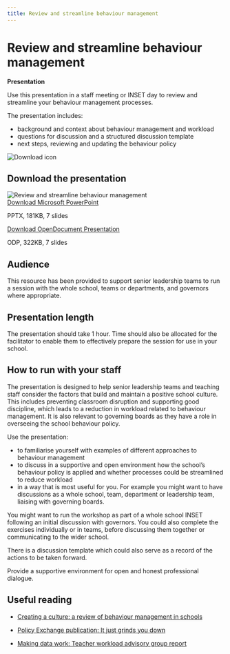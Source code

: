 ```yaml
---
title: Review and streamline behaviour management
---
```


# Review and streamline behaviour management

<strong class="govuk-tag">Presentation</strong>

Use this presentation in a staff meeting or INSET day to review and streamline
your behaviour management processes.

The presentation includes:

- background and context about behaviour management and workload
- questions for discussion and a structured discussion template
- next steps, reviewing and updating the behaviour policy

<div class="govuk-grid-row dfe-width-container">
  <div class="govuk-grid-column-full">
    <div class="info-box">
      <div class="info-box__corner">
        <img src="/assets/images/download-icon.svg" alt="Download icon">
      </div>
      <h2 class="govuk-heading-m">
        Download the presentation
      </h2>
      <div class="govuk-grid-row info-box__download-content">
        <div class="govuk-grid-column-one-half">
          <img src="/assets/images/behaviour-management--review-and-streamline-behaviour-management.jpg" alt="Review and streamline behaviour management" class="dfe-file-preview-image">
        </div>
        <div class="govuk-grid-column-one-half">
          <a class="govuk-link--no-visited-state govuk-body" href="<%= @base_url %>/assets/files/Review and streamline behaviour management.pptx">
            Download Microsoft PowerPoint
         </a>
         <p>
           PPTX, 181KB, 7 slides
         </p>
         <a class="govuk-link--no-visited-state govuk-body" href="<%= @base_url %>/assets/files/Review and streamline behaviour management.odp">
           Download OpenDocument Presentation
         </a>
         <p>
           ODP, 322KB, 7 slides
         </p>
       </div>
      </div>
    </div>
  </div>
</div>

## Audience

This resource has been provided to support senior leadership teams to run a
session with the whole school, teams or departments, and governors where
appropriate.

## Presentation length

The presentation should take 1 hour. Time should also be allocated for the facilitator to enable
them to effectively prepare the session for use in your school.

## How to run with your staff

The presentation is designed to help senior leadership teams and teaching staff
consider the factors that build and maintain a positive school culture. This
includes preventing classroom disruption and supporting good discipline, which
leads to a reduction in workload related to behaviour management. It is also
relevant to governing boards as they have a role in overseeing the school
behaviour policy.

Use the presentation:

- to familiarise yourself with examples of different approaches to behaviour
  management
- to discuss in a supportive and open environment how the school’s behaviour
  policy is applied and whether processes could be streamlined to
  reduce workload
- in a way that is most useful for you. For example you might want to have
  discussions as a whole school, team, department or leadership team, liaising
  with governing boards.

You might want to run the workshop as part of a whole school INSET following an
initial discussion with governors. You could also complete the exercises
individually or in teams, before discussing them together or communicating to
the wider school.

There is a discussion template which could also serve as a record of the actions
to be taken forward.

Provide a supportive environment for open and honest professional dialogue.

## Useful reading

- [Creating a culture: a review of behaviour management in schools](https://www.gov.uk/government/publications/behaviour-in-schools)

- [Policy Exchange publication: It just grinds you down](https://policyexchange.org.uk/publication/it-just-grinds-you-down)

- [Making data work: Teacher workload advisory group report](https://www.gov.uk/government/publications/teacher-workload-advisory-group-report-and-government-response)
